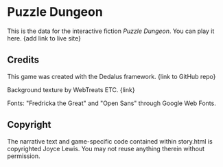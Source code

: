Puzzle Dungeon
==============

This is the data for the interactive fiction *Puzzle Dungeon*. You can play it here. {add link to live site}

Credits
-------

This game was created with the Dedalus framework. {link to GitHub repo}

Background texture by WebTreats ETC. {link}

Fonts: "Fredricka the Great" and "Open Sans" through Google Web Fonts.

Copyright
---------

The narrative text and game-specific code contained within story.html is copyrighted Joyce Lewis. You may not reuse anything therein without permission.